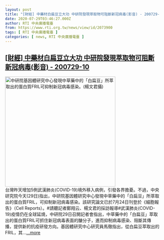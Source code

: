 ```yaml
---
layout: post
title: "[財經] 中藥材白扁豆立大功 中研院發現萃取物可阻斷新冠病毒(影音) - 200729-10"
date: 2020-07-29T03:46:27.000Z
author: RTI 中央廣播電臺
from: https://www.rti.org.tw/news/view/id/2073900
tags: [ RTI 中央廣播電臺 ]
categories: [ news, RTI 中央廣播電臺 ]
---
```

<!--1595994387000-->
[[財經] 中藥材白扁豆立大功 中研院發現萃取物可阻斷新冠病毒(影音) - 200729-10](https://www.rti.org.tw/news/view/id/2073900)
------

<div>
<img src="https://static.rti.org.tw/assets/thumbnails/2020/07/29/152c317d871d8875d53d3b202d650fe1.jpg" width="360" alt="中研院基因體研究中心發現中草藥中的「白扁豆」所萃取出的蛋白質FRIL可抑制新冠病毒感染。(楊文君攝)" title="中研院基因體研究中心發現中草藥中的「白扁豆」所萃取出的蛋白質FRIL可抑制新冠病毒感染。(楊文君攝)"><br>台灣昨天增加5例武漢肺炎(COVID-19)境外移入病例，引發各界擔憂。不過，中央研究院今天(29日)指出，中研院基因體研究中心發現中草藥中的「白扁豆」所萃取出的蛋白質FRIL，可抑制新冠病毒感染。該研究論文已於7月24日刊登於《細胞報告》（Cell Reports）。#請聽記者鄭翔云、楊文君的採訪報導#武漢肺炎(COVID-19)疫情仍在全球延燒，中研院29日召開記者會指出，中草藥中的「白扁豆」萃取出的蛋白質FRIL可抓住新冠病毒表面的醣分子，進而抑制病毒感染、阻斷其傳播，提供新的抗疫研發方向。基因體研究中心研究員馬徹指出，從白扁豆萃取出的FRIL，其...<a target="_blank" href="https://www.rti.org.tw/news/view/id/2073900">...more</a>
</div>
